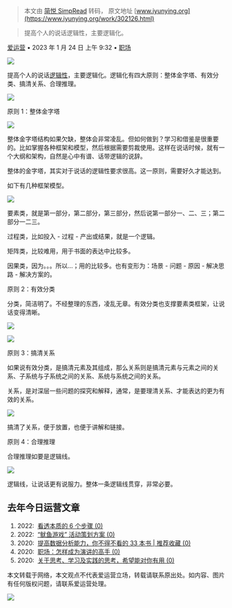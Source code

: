 > 本文由 [简悦 SimpRead](http://ksria.com/simpread/) 转码， 原文地址 [www.iyunying.org](https://www.iyunying.org/work/302126.html)

> 提高个人的说话逻辑性，主要逻辑化。

[爱运营](https://www.iyunying.org/geren/adminmaster) • 2023 年 1 月 24 日 上午 9:32 • [职场](https://www.iyunying.org/work)

[![](https://www.iyunying.org/wp-content/uploads/2022/10/800_60.png)](https://api.kuaidi100.com/home?utm_source=aiyuny)

提高个人的说话[逻辑性](https://www.iyunying.org/tags/%e9%80%bb%e8%be%91%e6%80%a7 "逻辑性")，主要逻辑化。逻辑化有四大原则：整体金字塔、有效分类、搞清关系、合理推理。

[![](https://www.iyunying.org/wp-content/uploads/2023/01/yunying0-1674523931.png)](https://www.iyunying.org/wp-content/uploads/2023/01/yunying0-1674523931.png)

原则 1：整体金字塔

[![](https://www.iyunying.org/wp-content/uploads/2023/01/yunying1-1674523931.png)](https://www.iyunying.org/wp-content/uploads/2023/01/yunying1-1674523931.png)

整体金字塔结构如果欠缺，整体会非常凌乱。但如何做到？学习和借鉴是很重要的。比如掌握各种框架和模型，然后根据需要剪裁使用。这样在说话时候，就有一个大纲和架构，自然是心中有谱、话带逻辑的说辞。

整体的金字塔，其实对于说话的逻辑性要求很高。这一原则，需要好久才能达到。

如下有几种框架模型。

[![](https://www.iyunying.org/wp-content/uploads/2023/01/yunying1-1674523932.png)](https://www.iyunying.org/wp-content/uploads/2023/01/yunying1-1674523932.png)

要素类，就是第一部分，第二部分，第三部分，然后说第一部分一、二、三；第二部分一二三。

过程类，比如投入 - 过程 - 产出或结果，就是一个逻辑。

矩阵类，比较难用，用于书面的表达中比较多。

因果类，因为。。。所以…；用的比较多。也有变形为：场景 - 问题 - 原因 - 解决思路 - 解决方案的。

原则 2：有效分类  

分类，简洁明了。不经整理的东西，凌乱无章。有效分类也支撑要素类框架，让说话变得清晰。  

[![](https://www.iyunying.org/wp-content/uploads/2023/01/yunying2-1674523932.jpeg)](https://www.iyunying.org/wp-content/uploads/2023/01/yunying2-1674523932.jpeg)

[![](https://www.iyunying.org/wp-content/uploads/2023/01/yunying3-1674523932.jpeg)](https://www.iyunying.org/wp-content/uploads/2023/01/yunying3-1674523932.jpeg)

原则 3：搞清关系

如果说有效分类，是搞清元素及其组成，那么关系则是搞清元素与元素之间的关系、子系统与子系统之间的关系、系统与系统之间的关系。

关系，是对深层一些问题的探究和解释，通常，是要理清关系、才能表达的更为有效的关系。

[![](https://www.iyunying.org/wp-content/uploads/2023/01/yunying1-1674523933.png)](https://www.iyunying.org/wp-content/uploads/2023/01/yunying1-1674523933.png)

搞清了关系，便于放置，也便于讲解和链接。

原则 4：合理推理

合理推理如要是逻辑线。

[![](https://www.iyunying.org/wp-content/uploads/2023/01/yunying0-1674523933.jpeg)](https://www.iyunying.org/wp-content/uploads/2023/01/yunying0-1674523933.jpeg)

逻辑线，让说话更有说服力。整体一条逻辑线贯穿，非常必要。

去年今日运营文章
--------

1.  2022:  [看透本质的 6 个步骤 (0)](https://www.iyunying.org/work/promote/270418.html "Permanent Link to 看透本质的6个步骤")
2.  2022:  [“鱿鱼游戏” 活动策划方案 (0)](https://www.iyunying.org/yunying/hdyy/270365.html "Permanent Link to “鱿鱼游戏”活动策划方案")
3.  2020:  [提高数据分析能力，你不得不看的 33 本书 | 推荐收藏 (0)](https://www.iyunying.org/seo/dataanalysis/186014.html "Permanent Link to 提高数据分析能力，你不得不看的33本书 |  推荐收藏")
4.  2020:  [职场：怎样成为演讲的高手 (0)](https://www.iyunying.org/work/186012.html "Permanent Link to 职场：怎样成为演讲的高手")
5.  2020:  [关于思考、学习及实践的思考，希望能对你有用 (0)](https://www.iyunying.org/work/186009.html "Permanent Link to 关于思考、学习及实践的思考，希望能对你有用")

本文转载于网络，本文观点不代表爱运营立场，转载请联系原出处。如内容、图片有任何版权问题，请联系爱运营处理。

[![](https://www.iyunying.org/wp-content/uploads/2022/10/800_60.png)](https://api.kuaidi100.com/home?utm_source=aiyuny)